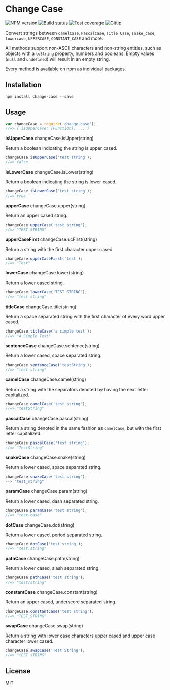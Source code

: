 # Change Case

[![NPM version][npm-image]][npm-url]
[![Build status][travis-image]][travis-url]
[![Test coverage][coveralls-image]][coveralls-url]
[![Gittip][gittip-image]][gittip-url]

Convert strings between `camelCase`, `PascalCase`, `Title Case`, `snake_case`, `lowercase`, `UPPERCASE`, `CONSTANT_CASE` and more.

All methods support non-ASCII characters and non-string entities, such as objects with a `toString` property, numbers and booleans. Empty values (`null` and `undefined`) will result in an empty string.

Every method is available on npm as individual packages.

## Installation

```
npm install change-case --save
```

## Usage

```js
var changeCase = require('change-case');
//=> { isUpperCase: [Function], ... }
```

**isUpperCase** changeCase.isUpper(string)

Return a boolean indicating the string is upper cased.

```js
changeCase.isUpperCase('test string');
//=> false
```

**isLowerCase** changeCase.isLower(string)

Return a boolean indicating the string is lower cased.

```js
changeCase.isLowerCase('test string');
//=> true
```

**upperCase** changeCase.upper(string)

Return an upper cased string.

```js
changeCase.upperCase('test string');
//=> "TEST STRING"
```

**upperCaseFirst** changeCase.ucFirst(string)

Return a string with the first character upper cased.

```js
changeCase.upperCaseFirst('test');
//=> "Test"
```

**lowerCase** changeCase.lower(string)

Return a lower cased string.

```js
changeCase.lowerCase('TEST STRING');
//=> "test string"
```

**titleCase** changeCase.title(string)

Return a space separated string with the first character of every word upper cased.

```js
changeCase.titleCase('a simple test');
//=> "A Simple Test"
```

**sentenceCase** changeCase.sentence(string)

Return a lower cased, space separated string.

```js
changeCase.sentenceCase('testString');
//=> "test string"
```

**camelCase** changeCase.camel(string)

Return a string with the separators denoted by having the next letter capitalized.

```js
changeCase.camelCase('test string');
//=> "testString"
```

**pascalCase** changeCase.pascal(string)

Return a string denoted in the same fashion as `camelCase`, but with the first letter capitalized.

```js
changeCase.pascalCase('test string');
//=> "TestString"
```

**snakeCase** changeCase.snake(string)

Return a lower cased, space separated string.

```js
changeCase.snakeCase('test string');
--> "test_string"
```

**paramCase** changeCase.param(string)

Return a lower cased, dash separated string.

```js
changeCase.paramCase('test string');
//=> "test-case"
```

**dotCase** changeCase.dot(string)

Return a lower cased, period separated string.

```js
changeCase.dotCase('test string');
//=> "test.string"
```

**pathCase** changeCase.path(string)

Return a lower cased, slash separated string.

```js
changeCase.pathCase('test string');
//=> "test/string"
```

**constantCase** changeCase.constant(string)

Return an upper cased, underscore separated string.

```js
changeCase.constantCase('test string');
//=> "TEST_STRING"
```

**swapCase** changeCase.swap(string)

Return a string with lower case characters upper cased and upper case character lower cased.

```js
changeCase.swapCase('Test String');
//=> "tEST sTRING"
```

## License

MIT

[npm-image]: https://img.shields.io/npm/v/change-case.svg?style=flat
[npm-url]: https://npmjs.org/package/change-case
[travis-image]: https://img.shields.io/travis/blakeembrey/change-case.svg?style=flat
[travis-url]: https://travis-ci.org/blakeembrey/change-case
[coveralls-image]: https://img.shields.io/coveralls/blakeembrey/change-case.svg?style=flat
[coveralls-url]: https://coveralls.io/r/blakeembrey/change-case?branch=master
[gittip-image]: https://img.shields.io/gittip/blakeembrey.svg?style=flat
[gittip-url]: https://www.gittip.com/blakeembrey
